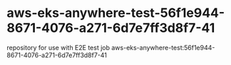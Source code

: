 # aws-eks-anywhere-test-56f1e944-8671-4076-a271-6d7e7ff3d8f7-41
repository for use with E2E test job aws-eks-anywhere-test:56f1e944-8671-4076-a271-6d7e7ff3d8f7-41
